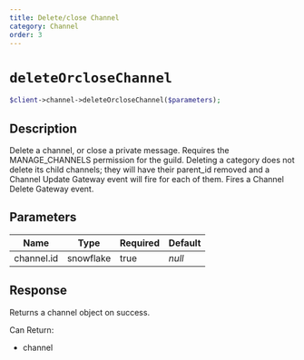 ```yaml
---
title: Delete/close Channel
category: Channel
order: 3
---
```


# `deleteOrcloseChannel`

```php
$client->channel->deleteOrcloseChannel($parameters);
```

## Description

Delete a channel, or close a private message. Requires the MANAGE_CHANNELS permission for the guild. Deleting a category does not delete its child channels; they will have their parent_id removed and a Channel Update Gateway event will fire for each of them.  Fires a Channel Delete Gateway event.

## Parameters


Name | Type | Required | Default
--- | --- | --- | ---
channel.id | snowflake | true | *null*

## Response

Returns a channel object on success.

Can Return:

* channel
